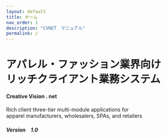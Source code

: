 ```yaml
---
layout: default
title: ホーム
nav_order: 1
description: "CVNET　マニュアル"
permalink: /
---
```


# アパレル・ファッション業界向け <br> リッチクライアント業務システム

#### Creative Vision . net

Rich client three-tier multi-module applications for <br>
apparel manufacturers, wholesalers, SPAs, and retailers

##### Version　1.0

